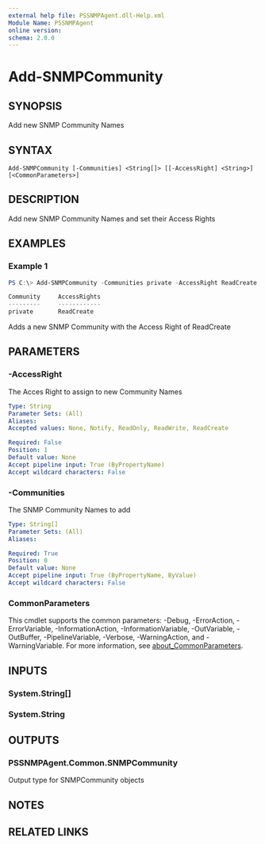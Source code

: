 ```yaml
---
external help file: PSSNMPAgent.dll-Help.xml
Module Name: PSSNMPAgent
online version:
schema: 2.0.0
---
```


# Add-SNMPCommunity

## SYNOPSIS
Add new SNMP Community Names

## SYNTAX

```
Add-SNMPCommunity [-Communities] <String[]> [[-AccessRight] <String>] [<CommonParameters>]
```

## DESCRIPTION
Add new SNMP Community Names and set their Access Rights

## EXAMPLES

### Example 1
```powershell
PS C:\> Add-SNMPCommunity -Communities private -AccessRight ReadCreate

Community     AccessRights
---------     ------------
private		  ReadCreate
```

Adds a new SNMP Community with the Access Right of ReadCreate

## PARAMETERS

### -AccessRight
The Acces Right to assign to new Community Names

```yaml
Type: String
Parameter Sets: (All)
Aliases:
Accepted values: None, Notify, ReadOnly, ReadWrite, ReadCreate

Required: False
Position: 1
Default value: None
Accept pipeline input: True (ByPropertyName)
Accept wildcard characters: False
```

### -Communities
The SNMP Community Names to add

```yaml
Type: String[]
Parameter Sets: (All)
Aliases:

Required: True
Position: 0
Default value: None
Accept pipeline input: True (ByPropertyName, ByValue)
Accept wildcard characters: False
```

### CommonParameters
This cmdlet supports the common parameters: -Debug, -ErrorAction, -ErrorVariable, -InformationAction, -InformationVariable, -OutVariable, -OutBuffer, -PipelineVariable, -Verbose, -WarningAction, and -WarningVariable. For more information, see [about_CommonParameters](http://go.microsoft.com/fwlink/?LinkID=113216).

## INPUTS

### System.String[]

### System.String

## OUTPUTS

### PSSNMPAgent.Common.SNMPCommunity
Output type for SNMPCommunity objects

## NOTES

## RELATED LINKS

